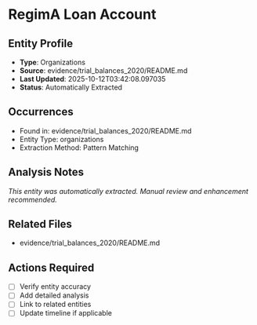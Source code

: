 # RegimA Loan Account

## Entity Profile
- **Type**: Organizations
- **Source**: evidence/trial_balances_2020/README.md
- **Last Updated**: 2025-10-12T03:42:08.097035
- **Status**: Automatically Extracted

## Occurrences
- Found in: evidence/trial_balances_2020/README.md
- Entity Type: organizations
- Extraction Method: Pattern Matching

## Analysis Notes
*This entity was automatically extracted. Manual review and enhancement recommended.*

## Related Files
- evidence/trial_balances_2020/README.md

## Actions Required
- [ ] Verify entity accuracy
- [ ] Add detailed analysis
- [ ] Link to related entities
- [ ] Update timeline if applicable
